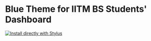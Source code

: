 # Blue Theme for IITM BS Students' Dashboard
[![Install directly with Stylus](https://img.shields.io/badge/Install%20directly%20with-Stylus-00adad.svg)](https://github.com/5ovit/iitm_bs_dashboard_blue/raw/main/iitm_bs_dashboard_blue.user.css)

